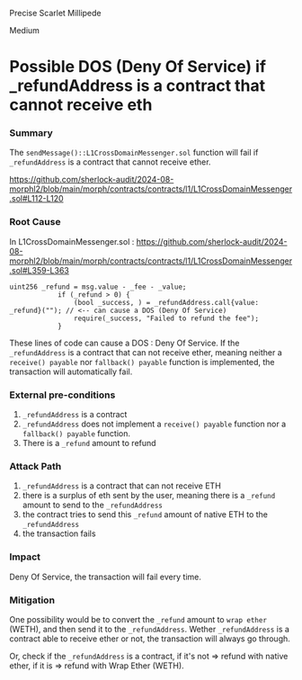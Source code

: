 Precise Scarlet Millipede

Medium

# Possible DOS (Deny Of Service) if _refundAddress is a contract that cannot receive eth

### Summary

The `sendMessage()::L1CrossDomainMessenger.sol` function will fail if `_refundAddress` is a contract that cannot receive ether.

https://github.com/sherlock-audit/2024-08-morphl2/blob/main/morph/contracts/contracts/l1/L1CrossDomainMessenger.sol#L112-L120

### Root Cause

In L1CrossDomainMessenger.sol : 
https://github.com/sherlock-audit/2024-08-morphl2/blob/main/morph/contracts/contracts/l1/L1CrossDomainMessenger.sol#L359-L363

```Solidity
uint256 _refund = msg.value - _fee - _value;
            if (_refund > 0) {
                (bool _success, ) = _refundAddress.call{value: _refund}(""); // <-- can cause a DOS (Deny Of Service)
                require(_success, "Failed to refund the fee");
            }
```

These lines of code can cause a DOS : Deny Of Service.
If the `_refundAddress` is a contract that can not receive ether, meaning neither a `receive() payable` nor `fallback() payable` function is implemented, the transaction will automatically fail.


### External pre-conditions

1. `_refundAddress` is a contract
2. `_refundAddress` does not implement a `receive() payable` function nor a `fallback() payable` function.
3. There is a `_refund` amount to refund

### Attack Path

1. `_refundAddress` is a contract that can not receive ETH
2. there is a surplus of eth sent by the user, meaning there is a `_refund` amount to send to the `_refundAddress`
3. the contract tries to send this `_refund` amount of native ETH to the `_refundAddress`
4. the transaction fails

### Impact

Deny Of Service, the transaction will fail every time.

### Mitigation

One possibility would be to convert the `_refund` amount to `wrap ether` (WETH), and then send it to the `_refundAddress`. 
Wether `_refundAddress` is a contract able to receive ether or not, the transaction will always go through.

Or, check if the `_refundAddress` is a contract, if it's not => refund with native ether, if it is
=> refund with Wrap Ether (WETH).